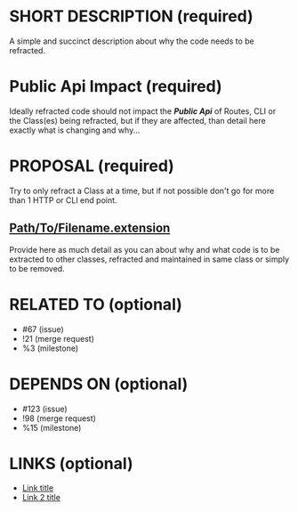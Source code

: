 # SHORT DESCRIPTION (required)

A simple and succinct description about why the code needs to be refracted.


# Public Api Impact (required)

Ideally refracted code should not impact the **_Public Api_** of Routes, CLI or the Class(es) being refracted, but if they are affected, than detail here exactly what is changing and why...


# PROPOSAL (required)

Try to only refract a Class at a time, but if not possible don't go for more than 1 HTTP or CLI end point.

## [Path/To/Filename.extension](https://gitlab.com/exadra37-docker-images/dockerize-gui-app-demo/blob/perma-link-hash/Filename.extension)

Provide here as much detail as you can about why and what code is to be extracted to other classes, refracted and maintained in same class or simply to be removed.


# RELATED TO (optional)

* #67 (issue)
* !21 (merge request)
* %3 (milestone)


# DEPENDS ON (optional)

* #123 (issue)
* !98 (merge request)
* %15 (milestone)


# LINKS (optional)

* [Link title](https://example.com)
* [Link 2 title](https://domain.com)
